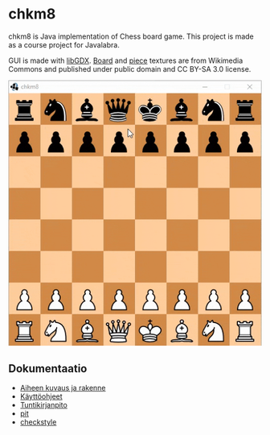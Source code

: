 # chkm8

chkm8 is Java implementation of Chess board game. This project is made
as a course project for Javalabra.

GUI is made with [libGDX](http://libgdx.badlogicgames.com/).
[Board](https://commons.wikimedia.org/wiki/File:ExperimentalStandarChessBoard.png) and
[piece](https://commons.wikimedia.org/wiki/Category:PNG_chess_pieces/Standard_transparent)
textures are from Wikimedia Commons and published under public domain
and CC BY-SA 3.0 license.

![demo](dokumentaatio/demo.gif "Demo game showing en passant and castling")


## Dokumentaatio
- [Aiheen kuvaus ja rakenne](dokumentaatio/aiheenKuvausJaRakenne.md)
- [Käyttöohjeet](dokumentaatio/kaytto-ohjeet.md)
- [Tuntikirjanpito](dokumentaatio/tuntikirjanpito.md)
- [pit](https://htmlpreview.github.io/?https://github.com/anttilip/chkm8/blob/master/dokumentaatio/pit-reports/index.html)
- [checkstyle](https://htmlpreview.github.io/?https://github.com/anttilip/chkm8/blob/master/dokumentaatio/checkstyle/checkstyle.html)